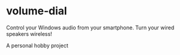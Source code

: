 # volume-dial
Control your Windows audio from your smartphone. Turn your wired speakers wireless!

A personal hobby project